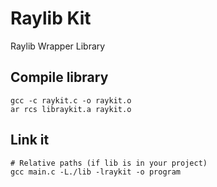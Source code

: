 # Raylib Kit

Raylib Wrapper Library

## Compile library

```shell
gcc -c raykit.c -o raykit.o
ar rcs libraykit.a raykit.o
```

## Link it

```shell
# Relative paths (if lib is in your project)
gcc main.c -L./lib -lraykit -o program
```
